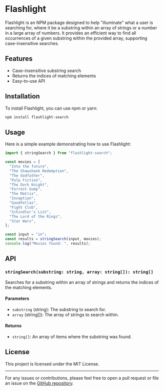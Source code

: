 # Flashlight

Flashlight is an NPM package designed to help "illuminate" what a user is searching for, where it be a substring within an array of strings or a number in a large array of numbers. It provides an efficient way to find all occurrences of a given substring within the provided array, supporting case-insensitive searches.

## Features

- Case-insensitive substring search
- Returns the indices of matching elements
- Easy-to-use API

## Installation

To install Flashlight, you can use npm or yarn:

```sh
npm install flashlight-search
```

## Usage

Here is a simple example demonstrating how to use Flashlight:

```typescript
import { stringSearch } from "flashlight-search";

const movies = [
  "Into the future",
  "The Shawshank Redemption",
  "The Godfather",
  "Pulp Fiction",
  "The Dark Knight",
  "Forrest Gump",
  "The Matrix",
  "Inception",
  "Goodfellas",
  "Fight Club",
  "Schindler's List",
  "The Lord of the Rings",
  "Star Wars",
];

const input = "in";
const results = stringSearch(input, movies);
console.log("Movies found: ", results);
```

## API

### `stringSearch(substring: string, array: string[]): string[]`

Searches for a substring within an array of strings and returns the indices of the matching elements.

#### Parameters

- `substring` (string): The substring to search for.
- `array` (string[]): The array of strings to search within.

#### Returns

- `string[]`: An array of items where the substring was found.

## License

This project is licensed under the MIT License.

---

For any issues or contributions, please feel free to open a pull request or file an issue on the [GitHub repository](https://github.com/DaviesOwonibi/flashlight-search).
